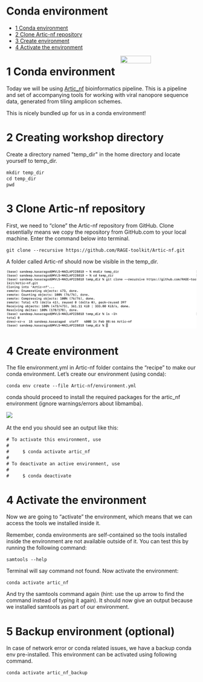 Conda environment
================

- <a href="#1-conda-environment" id="toc-1-conda-environment">1 Conda
  environment</a>
- <a href="#2-clone-artic-rabv-repository"
  id="toc-2-clone-artic-rabv-repository">2 Clone Artic-nf repository</a>
- <a href="#3-create-environment" id="toc-3-create-environment">3 Create
  environment</a>
- <a href="#4-activate-the-environment"
  id="toc-4-activate-the-environment">4 Activate the environment</a>

<img align="right" src="images/conda.png" height=40% width=40%/>

# 1 Conda environment

Today we will be using [Artic_nf]([https://artic.network/](https://github.com/RAGE-toolkit/Artic-nf)) bioinformatics pipeline. 
This is a pipeline and set of accompanying tools for working with viral nanopore
sequence data, generated from tiling amplicon schemes.

This is nicely bundled up for us in a conda environment!

# 2 Creating workshop directory
Create a directory named "temp_dir" in the home directory and 
locate yourself to temp_dir. 

``` shell
mkdir temp_dir
cd temp_dir
pwd
```

# 3 Clone Artic-nf repository

First, we need to “clone” the Artic-nf repository from GitHub. Clone
essentially means we copy the repository from GitHub.com to your local
machine. Enter the command below into terminal.

``` shell
git clone --recursive https://github.com/RAGE-toolkit/Artic-nf.git
```

A folder called Artic-nf should now be visible in the temp_dir.

<img src="images/artic_nf.png"/>

# 4 Create environment

The file environment.yml in Artic-nf folder contains the “recipe” to
make our conda environment. Let’s create our environment (using conda):

``` shell
conda env create --file Artic-nf/environment.yml 
```

conda should proceed to install the required packages for the artic_nf
environment (ignore warnings/errors about libmamba).

<img src="images/env-create.png"/>

At the end you should see an output like this:

``` shell
# To activate this environment, use
#
#     $ conda activate artic_nf
#
# To deactivate an active environment, use
#
#     $ conda deactivate
```

# 4 Activate the environment

Now we are going to “activate” the environment, which means that we can
access the tools we installed inside it.

Remember, conda environments are self-contained so the tools installed
inside the environment are not available outside of it. You can test
this by running the following command:

``` shell
samtools --help
```

Terminal will say command not found. Now activate the environment:

``` shell
conda activate artic_nf
```

And try the samtools command again (hint: use the up arrow to find the
command instead of typing it again). It should now give an output
because we installed samtools as part of our environment.

# 5 Backup environment (optional)

In case of network error or conda related issues, we have a backup conda
env pre-installed. This environment can be activated using following command.

``` shell
conda activate artic_nf_backup
```
